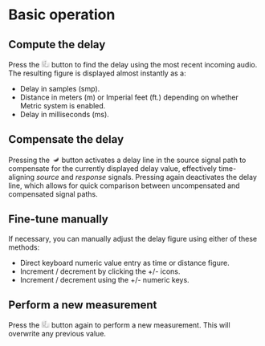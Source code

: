 # Basic operation

## Compute the delay
Press the ![](include/Find.png) button to find the delay using the most recent incoming audio.
The resulting figure is displayed almost instantly as a:

* Delay in samples (smp).
* Distance in meters (m) or Imperial feet (ft.) depending on whether Metric system is enabled.
* Delay in milliseconds (ms).

## Compensate the delay
Pressing the ![](include/On.png) button activates a delay line in the source signal path to compensate for the currently displayed delay value, effectively time-aligning <i>source</i> and <i>response</i> signals.
Pressing again deactivates the delay line, which allows for quick comparison between uncompensated and compensated signal paths.

## Fine-tune manually
If necessary, you can manually adjust the delay figure
using either of these methods:

* Direct keyboard numeric value entry as time or distance figure.
* Increment / decrement by clicking the +/- icons.
* Increment / decrement using the +/- numeric keys.

## Perform a new measurement
Press the ![](include/Find.png) button again to perform a new measurement.
This will overwrite any previous value.

<!-- LIVEVERSIONS-->
